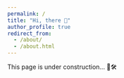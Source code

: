 ```yaml
---
permalink: /
title: "Hi, there 👋"
author_profile: true
redirect_from: 
  - /about/
  - /about.html
---
```


This page is under construction... 🚧🛠️

<script type='text/javascript' id='clustrmaps' src='//cdn.clustrmaps.com/map_v2.js?cl=ffffff&w=300&t=tt&d=ty-XrizHVHJEJd-b-DURExc4tSM2udzhx1O15T36rVY&co=2d78ad&ct=ffffff&cmo=3acc3a&cmn=ff5353'></script>